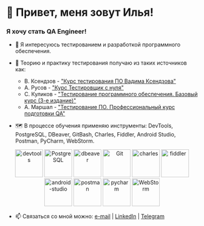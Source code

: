 # 👋 Привет, меня зовут Илья!
### Я хочу стать QA Engineer!

- 👀 Я интересуюсь тестированием и разработкой программного обеспечения.
- 🌱 Теорию и практику тестирования получаю из таких источников как:  
    * В. Ксендзов - ["Курс тестирования ПО Вадима Ксендзова"](https://ksendzov.com/)
    * А. Русов - ["Курс Тестировщик с нуля"](https://www.youtube.com/playlist?list=PLKbJd47Kcbju2Vhi-FL7AI14vItVmGYk-)
    * С. Куликов - ["Тестирование программного обеспечения. Базовый курс (3-е издание)"](https://svyatoslav.biz/software_testing_book/)
    * А. Маршал - ["Тестирование ПО. Профессиональный курс подготовки QA"](https://www.youtube.com/playlist?list=PLZqgWWF4O-zg03RGSZ2GpHLE3BmO8bjKo)

- 🗺️ В процессе обучения применяю инструменты: DevTools, PostgreSQL, DBeaver, GitBash, Charles, Fiddler, Android Studio, Postman, PyCharm, WebStorm.

<!-- main_page_length: 783px, img_spacing: 4px -->
<div align="center">
	<img alt="devtools" width="73px" src="https://user-images.githubusercontent.com/89486551/143319750-2f729405-4b8a-4f73-8e16-b5c7780517fc.png" />
  <img alt="PostgreSQL" width="73px" src="https://user-images.githubusercontent.com/89486551/143319773-17f2e07b-8dc2-4f02-9b60-e9f0b421ce06.png" />
	<img alt="dbeaver" width="73px" src="https://user-images.githubusercontent.com/89486551/143319757-0bbd31ce-7860-447a-9571-504653849d0b.png" />
	<img alt="Git" width="73px" src="https://user-images.githubusercontent.com/89486551/143319775-c711ac23-04f8-44dd-9a0b-ea3698467e9e.png" />
	<img alt="charles" width="73px" src="https://user-images.githubusercontent.com/89486551/143319787-e5eb9aa4-5b57-454f-b903-64282274af76.png" />
	<img alt="fiddler" width="73px" src="https://user-images.githubusercontent.com/89486551/143319792-72034e75-f2fe-4589-b741-6f21a2433a71.png" />
	<img alt="android-studio" width="73px" src="https://user-images.githubusercontent.com/89486551/143319797-01713acf-1cc6-49c9-ae92-d520d55cef17.png" />
	<img alt="postman" width="73px" src="https://user-images.githubusercontent.com/89486551/143319803-99550e9f-bdde-4354-b38a-a3aa8ffc9a77.png" />
	<img alt="pycharm" width="73px" src="https://user-images.githubusercontent.com/89486551/143319814-3645ca4a-c3cc-4958-aa5b-ff27b47d704c.png" />
	<img alt="WebStorm" width="73px" src="https://user-images.githubusercontent.com/89486551/145703556-7853a2fb-9487-49c4-9ff9-868c0fb82a98.png" />
</div>

- 📫 Связаться со мной можно: [e-mail][email] | [LinkedIn][in] | [Telegram][tg]

[email]: <mailto:borisov.ilya22@gmail.com>
[in]: <https://www.linkedin.com/in/ilya-borisov/>
[tg]: <https://t.me/bxrxsxv>
